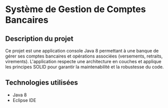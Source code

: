 # Système de Gestion de Comptes Bancaires

## Description du projet

Ce projet est une application console Java 8 permettant à une banque de gérer ses comptes bancaires et opérations associées (versements, retraits, virements). L'application respecte une architecture en couches et applique les principes SOLID pour garantir la maintenabilité et la robustesse du code.

## Technologies utilisées

- Java 8
- Eclipse IDE
